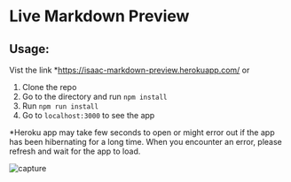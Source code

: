 # Live Markdown Preview

## Usage:

Vist the link *https://isaac-markdown-preview.herokuapp.com/ or

1. Clone the repo
2. Go to the directory and run `npm install`
3. Run `npm run install` 
4. Go to `localhost:3000` to see the app

*Heroku app may take few seconds to open or might error out if the app has been hibernating for a long time. When you encounter an error, please refresh and wait for the app to load. 

![capture](https://user-images.githubusercontent.com/28583016/46508087-a2128000-c7f0-11e8-9653-33fb4ddb80ad.JPG)
